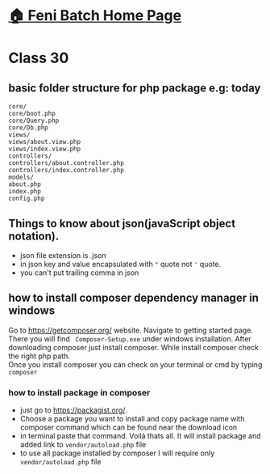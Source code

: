 # [:house: Feni Batch Home Page](http://poloey.github.io/feni)
# Class 30

## basic folder structure for php package e.g: today
~~~
core/
core/boot.php
core/Query.php
core/Db.php
views/
views/about.view.php
views/index.view.php
controllers/
controllers/about.controller.php
controllers/index.controller.php 
models/
about.php
index.php
config.php
~~~

## Things to know about json(javaScript object notation).
* json file extension is .json
* in json key and value encapsulated with `"` quote not `'` quote.
* you can't put trailing comma in json

## how to install composer dependency manager in windows
Go to https://getcomposer.org/ website. Navigate to getting started page. There you will find ` Composer-Setup.exe` under windows installation. After downloading composer just install composer. While install composer check the right php path.     
Once you install composer you can check on your terminal or cmd by typing `composer`

### how to install package in composer
* just go to https://packagist.org/. 
* Choose a package you want to install and copy package name with composer command which can be found near the download icon
* in terminal paste that command. Voilá thats all. It will install package and added link to `vendor/autoload.php` file
* to use all package installed by composer I will require only `vendor/autoload.php` file

